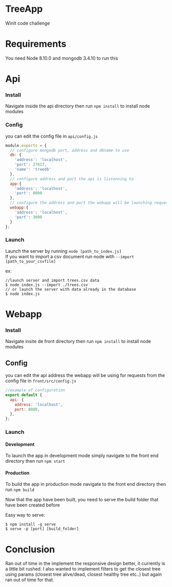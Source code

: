 # TreeApp
WinIt code challenge



# Requirements

You need Node 8.10.0 and mongodb 3.4.10 to run this

# Api

### Install
Navigate inside the api directory then run `npm install` to install node modules

### Config
you can edit the config file in `api/config.js`
```Javascript
module.exports = {
  // configure mongodb port, address and dbname to use
  db: {
    'address': 'localhost',
    'port': 27017,
    'name': 'treedb'
  },
  // configure address and port the api is listenning to
  app:{
    'address': 'localhost',
    'port': 8080
  },
  // configure the address and port the webapp will be launching requests from
  webapp:{
    'address': 'localhost',
    'port': 3000
  }
};

```

### Launch

Launch the server by running `node [path_to_index.js]`  
If you want to import a csv document run node with `--import [path_to_your_csvfile]`

ex:
```Shell Session
//launch server and import trees.csv data
$ node index.js --import ./trees.csv
// or launch the server with data already in the database
$ node index.js
```

# Webapp

### Install
Navigate insite de front directory then run `npm install` to install node modules

## Config
you can edit the api address the webapp will be using for requests from the config file in `front/src/config.js`

```Javascript
//example of configuration
export default {
  api: {
    address: 'localhost', 
    port: 8080, 
  },
};
```
### Launch

#### Development
To launch the app in development mode simply navigate to the front end directory then run `npm start` 

#### Production
To build the app in production mode navigate to the front end directory then run `npm build`

Now that the app have been built, you need to serve the build folder that have been created before

Easy way to serve:
```Shell Session
$ npm install -g serve
$ serve -p [port] [build_folder] 
```


# Conclusion

Ran out of time in the implement the responsive design better, it currently is a little bit rushed.
I also wanted to implement filters to get the closest tree using params (closest tree alive/dead, closest healthy tree etc..)
but again ran out of time for that.
